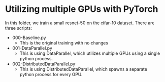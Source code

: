 # Utilizing multiple GPUs with PyTorch
In this folder, we train a small resnet-50 on the cifar-10 dataset. There are three scripts: 

- 000-Baseline.py
    - This is the original training with no changes
- 001-DataParallel.py
    - This is using DataParallel, which utilizes multiple GPUs using a single python process.
- 002-DistributedDataParallel.py
    - This is using DistributedDataParallel, which spawns a separate python process for every GPU.